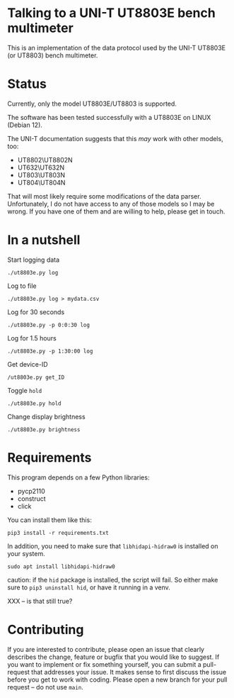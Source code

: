 # Talking to a UNI-T UT8803E bench multimeter 

This is an implementation of the data protocol used by the UNI-T UT8803E
(or UT8803) bench multimeter.


# Status 

Currently, only the model UT8803E/UT8803 is supported. 

The software has been tested successfully with a UT8803E on LINUX (Debian 12).

The UNI-T documentation suggests that this *may* work with other models, too:

* UT8802\UT8802N
* UT632\UT632N
* UT803\UT803N
* UT804\UT804N

That will most likely require some modifications of the data parser.
Unfortunately, I do not have access to any of those models so I may be wrong.
If you have one of them and are willing to help, please get in touch.


# In a nutshell

Start logging data

    ./ut8803e.py log

Log to file
    
    ./ut8803e.py log > mydata.csv

Log for 30 seconds

    ./ut8803e.py -p 0:0:30 log

Log for 1.5 hours

    ./ut8803e.py -p 1:30:00 log

Get device-ID

    /ut8803e.py get_ID

Toggle `hold`

    ./ut8803e.py hold

Change display brightness 

    ./ut8803e.py brightness



# Requirements

This program depends on a few Python libraries:

* pycp2110
* construct
* click

You can install them like this:

    pip3 install -r requirements.txt

In addition, you need to make sure that `libhidapi-hidraw0` is installed on
your system.

    sudo apt install libhidapi-hidraw0

caution: if the `hid` package is installed, the script will fail. So either
make sure to `pip3 uninstall hid`, or have it running in a venv.

XXX – is that still true?


# Contributing

If you are interested to contribute, please open an issue that clearly
describes the change, feature or bugfix that you would like to suggest.  If you
want to implement or fix something yourself, you can submit a pull-request that
addresses your issue. It makes sense to first discuss the issue before you get
to work with coding. Please open a new branch for your pull request – do not
use `main`.

